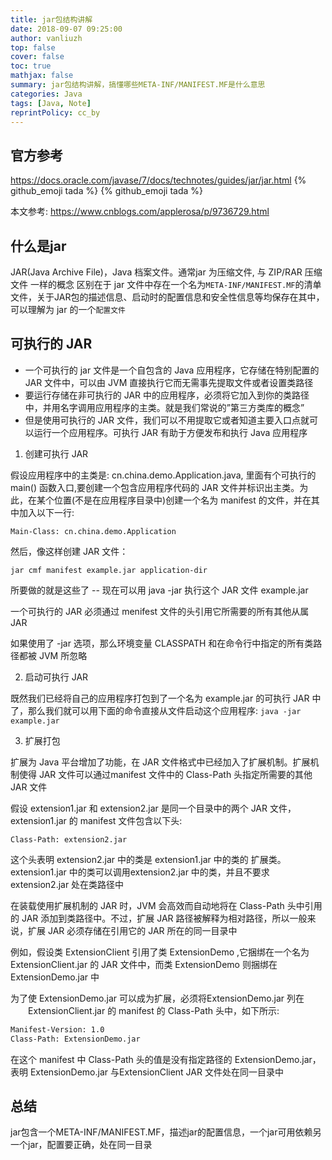 ```yaml
---
title: jar包结构讲解
date: 2018-09-07 09:25:00
author: vanliuzh
top: false
cover: false
toc: true
mathjax: false
summary: jar包结构讲解，搞懂哪些META-INF/MANIFEST.MF是什么意思
categories: Java
tags: [Java, Note]
reprintPolicy: cc_by
---
```


## 官方参考

https://docs.oracle.com/javase/7/docs/technotes/guides/jar/jar.html {% github_emoji tada %} {% github_emoji tada %}

本文参考: https://www.cnblogs.com/applerosa/p/9736729.html

## 什么是jar

JAR(Java Archive File)，Java 档案文件。通常jar 为压缩文件, 与 ZIP/RAR 压缩文件 一样的概念
区别在于 jar 文件中存在一个名为`META-INF/MANIFEST.MF`的清单文件，关于JAR包的描述信息、启动时的配置信息和安全性信息等均保存在其中，可以理解为 jar 的一个`配置文件`

## 可执行的 JAR

- 一个可执行的 jar 文件是一个自包含的 Java 应用程序，它存储在特别配置的JAR 文件中，可以由 JVM 直接执行它而无需事先提取文件或者设置类路径
- 要运行存储在非可执行的 JAR 中的应用程序，必须将它加入到你的类路径中，并用名字调用应用程序的主类。就是我们常说的”第三方类库的概念”
- 但是使用可执行的 JAR 文件，我们可以不用提取它或者知道主要入口点就可以运行一个应用程序。可执行 JAR 有助于方便发布和执行 Java 应用程序

1. 创建可执行 JAR

假设应用程序中的主类是: cn.china.demo.Application.java, 里面有个可执行的main() 函数入口,要创建一个包含应用程序代码的 JAR 文件并标识出主类。为此，在某个位置(不是在应用程序目录中)创建一个名为 manifest 的文件，并在其中加入以下一行:

`Main-Class: cn.china.demo.Application`

然后，像这样创建 JAR 文件：

`jar cmf manifest example.jar application-dir`

所要做的就是这些了 -- 现在可以用 java -jar 执行这个 JAR 文件 example.jar

一个可执行的 JAR 必须通过 menifest 文件的头引用它所需要的所有其他从属 JAR

如果使用了 -jar 选项，那么环境变量 CLASSPATH 和在命令行中指定的所有类路径都被 JVM 所忽略

2. 启动可执行 JAR

既然我们已经将自己的应用程序打包到了一个名为 example.jar 的可执行 JAR 中了，那么我们就可以用下面的命令直接从文件启动这个应用程序:
`java -jar example.jar`

3. 扩展打包

扩展为 Java 平台增加了功能，在 JAR 文件格式中已经加入了扩展机制。扩展机制使得 JAR 文件可以通过manifest 文件中的 Class-Path 头指定所需要的其他 JAR 文件

假设 extension1.jar 和 extension2.jar 是同一个目录中的两个 JAR 文件，extension1.jar 的 manifest 文件包含以下头:

`Class-Path: extension2.jar`

这个头表明 extension2.jar 中的类是 extension1.jar 中的类的 扩展类。extension1.jar 中的类可以调用extension2.jar 中的类，并且不要求 extension2.jar 处在类路径中

在装载使用扩展机制的 JAR 时，JVM 会高效而自动地将在 Class-Path 头中引用的 JAR 添加到类路径中。不过，扩展 JAR 路径被解释为相对路径，所以一般来说，扩展 JAR 必须存储在引用它的 JAR 所在的同一目录中

例如，假设类 ExtensionClient 引用了类 ExtensionDemo ,它捆绑在一个名为 ExtensionClient.jar 的 JAR 文件中，而类 ExtensionDemo 则捆绑在 ExtensionDemo.jar 中

为了使 ExtensionDemo.jar 可以成为扩展，必须将ExtensionDemo.jar 列在 　　ExtensionClient.jar 的 manifest 的 Class-Path 头中，如下所示:

```sh
Manifest-Version: 1.0
Class-Path: ExtensionDemo.jar
```

在这个 manifest 中 Class-Path 头的值是没有指定路径的 ExtensionDemo.jar，表明 ExtensionDemo.jar 与ExtensionClient JAR 文件处在同一目录中

## 总结

jar包含一个META-INF/MANIFEST.MF，描述jar的配置信息，一个jar可用依赖另一个jar，配置要正确，处在同一目录
